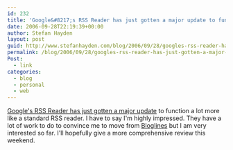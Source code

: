 ```yaml
---
id: 232
title: 'Google&#8217;s RSS Reader has just gotten a major update to function a lot more like a standard RSS reader.'
date: 2006-09-28T22:19:39+00:00
author: Stefan Hayden
layout: post
guid: http://www.stefanhayden.com/blog/2006/09/28/googles-rss-reader-has-just-gotten-a-major-update-to-function-a-lot-more-like-a-standard-rss-reader/
permalink: /blog/2006/09/28/googles-rss-reader-has-just-gotten-a-major-update-to-function-a-lot-more-like-a-standard-rss-reader/
Post:
  - link
categories:
  - blog
  - personal
  - web
---
```

<p><a href="http://www.google.com/reader">Google's RSS Reader has just gotten a major update</a> to function a lot more like a standard RSS reader. I have to say I'm highly impressed. They have a lot of work to do to convince me to move from <a href="http://www.bloglines.com">Bloglines</a> but I am very interested so far. I'll hopefully give a more comprehensive review this weekend.
</p>
